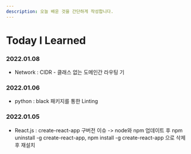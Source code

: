 ```yaml
---
description: 오늘 배운 것을 간단하게 작성합니다.
---
```


# Today I Learned

### 2022.01.08

* Network : CIDR - 클래스 없는 도메인간 라우팅 기

### 2022.01.06

* python : black 패키지를 통한 Linting

### 2022.01.05

* React.js : create-react-app 구버전 이슈 -> node와 npm 업데이트 후 npm uninstall -g create-react-app, npm install -g create-react-app 으로 삭제 후 재설치
